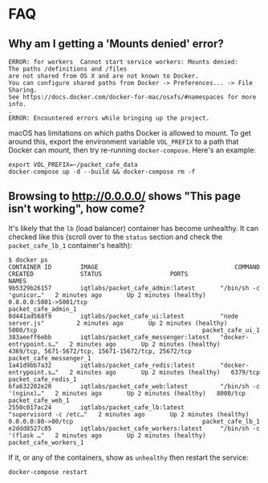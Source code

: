 # FAQ

## Why am I getting a 'Mounts denied' error?

```text
ERROR: for workers  Cannot start service workers: Mounts denied: 
The paths /definitions and /files
are not shared from OS X and are not known to Docker.
You can configure shared paths from Docker -> Preferences... -> File Sharing.
See https://docs.docker.com/docker-for-mac/osxfs/#namespaces for more info.
.
ERROR: Encountered errors while bringing up the project.
```

macOS has limitations on which paths Docker is allowed to mount. To get around this, export the environment variable `VOL_PREFIX` to a path that Docker can mount, then try re-running `docker-compose`. Here's an example:

```text
export VOL_PREFIX=~/packet_cafe_data
docker-compose up -d --build && docker-compose rm -f
```

## Browsing to http://0.0.0.0/ shows "This page isn't working", how come?

It's likely that the `lb` \(load balancer\) container has become unhealthy. It can checked like this \(scroll over to the `status` section and check the `packet_cafe_lb_1` container's health\):

```text
$ docker ps
CONTAINER ID        IMAGE                                      COMMAND                  CREATED             STATUS                   PORTS                                                 NAMES
9b5329b26157        iqtlabs/packet_cafe_admin:latest       "/bin/sh -c 'gunicor…"   2 minutes ago       Up 2 minutes (healthy)   0.0.0.0:5001->5001/tcp                                packet_cafe_admin_1
8d441ad568f9        iqtlabs/packet_cafe_ui:latest          "node server.js"         2 minutes ago       Up 2 minutes (healthy)   5000/tcp                                              packet_cafe_ui_1
383aeeff6ebb        iqtlabs/packet_cafe_messenger:latest   "docker-entrypoint.s…"   2 minutes ago       Up 2 minutes (healthy)   4369/tcp, 5671-5672/tcp, 15671-15672/tcp, 25672/tcp   packet_cafe_messenger_1
1a41d9bb7a32        iqtlabs/packet_cafe_redis:latest       "docker-entrypoint.s…"   2 minutes ago       Up 2 minutes (healthy)   6379/tcp                                              packet_cafe_redis_1
6fa632202e20        iqtlabs/packet_cafe_web:latest         "/bin/sh -c '(nginx)…"   2 minutes ago       Up 2 minutes (healthy)   8000/tcp                                              packet_cafe_web_1
2550c017ac24        iqtlabs/packet_cafe_lb:latest          "supervisord -c /etc…"   2 minutes ago       Up 2 minutes (healthy)   0.0.0.0:80->80/tcp                                    packet_cafe_lb_1
e2ddd8527c85        iqtlabs/packet_cafe_workers:latest     "/bin/sh -c '(flask …"   2 minutes ago       Up 2 minutes (healthy)                                                         packet_cafe_workers_1
```

If it, or any of the containers, show as `unhealthy` then restart the service:

```text
docker-compose restart
```



